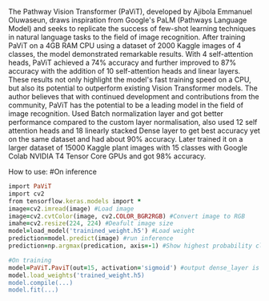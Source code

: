 The Pathway Vision Transformer (PaViT), developed by Ajibola Emmanuel Oluwaseun, draws inspiration from Google's PaLM (Pathways Language Model) and seeks to replicate the success of few-shot learning techniques in natural language tasks to the field of image recognition. After training PaViT on a 4GB RAM CPU using a dataset of 2000 Kaggle images of 4 classes, the model demonstrated remarkable results. With 4 self-attention heads, PaViT achieved a 74% accuracy and further improved to 87% accuracy with the addition of 10 self-attention heads and linear layers. These results not only highlight the model's fast training speed on a CPU, but also its potential to outperform existing Vision Transformer models. The author believes that with continued development and contributions from the community, PaViT has the potential to be a leading model in the field of image recognition. Used Batch normalization layer and got better performance compared to the custom layer normalisation, also used 12 self attention heads and 18 linearly stacked Dense layer to get best accuracy yet on the same dataset and had about 90% accuracy. Later trained it on a larger dataset of 15000 Kaggle plant images with 15 classes with Google Colab NVIDIA T4 Tensor Core GPUs  and got 98% accuracy.




How to use:
#On inference
```ruby
import PaViT 
import cv2
from tensorflow.keras.models import *
image=cv2.imread(image) #Load image
image=cv2.cvtColor(image, cv2.COLOR_BGR2RGB) #Convert image to RGB
imahe=cv2.resize(224, 224) #Deafult image size
model=load_model('trainined_weight.h5') #Load weight
prediction=model.predict(image) #run inference
prediction=np.argmax(predication, axis=-1) #Show highest probability class
```

```ruby
#On training
model=PaViT.PaviT(out=15, activation='sigmoid') #output dense_layer is 15, output activation 15
model.load_weights('trained_weight.h5)
model.compile(...)
model.fit(...)
```


